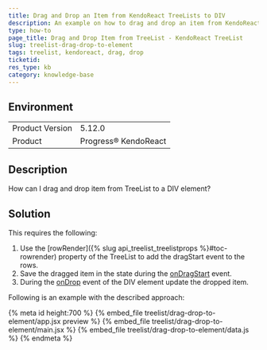 ```yaml
---
title: Drag and Drop an Item from KendoReact TreeLists to DIV
description: An example on how to drag and drop an item from KendoReact TreeList to HTML element.
type: how-to
page_title: Drag and Drop Item from TreeList - KendoReact TreeList
slug: treelist-drag-drop-to-element
tags: treelist, kendoreact, drag, drop
ticketid: 
res_type: kb
category: knowledge-base
---
```


## Environment

<table>
	<tbody>
		<tr>
			<td>Product Version</td>
			<td>5.12.0</td>
		</tr>
		<tr>
			<td>Product</td>
			<td>Progress® KendoReact</td>
		</tr>
	</tbody>
</table>

## Description

How can I drag and drop item from TreeList to a DIV element?

## Solution

This requires the following: 

1. Use the [rowRender]({% slug api_treelist_treelistprops %}#toc-rowrender) property of the TreeList to add the dragStart event to the rows.
1. Save the dragged item in the state during the [onDragStart](https://developer.mozilla.org/en-US/docs/Web/API/Document/dragstart_event) event.
1. During the [onDrop](https://developer.mozilla.org/en-US/docs/Web/API/GlobalEventHandlers/ondrop) event of the DIV element update the dropped item.

Following is an example with the described approach:

{% meta id height:700 %}
{% embed_file treelist/drag-drop-to-element/app.jsx preview %}
{% embed_file treelist/drag-drop-to-element/main.jsx %}
{% embed_file treelist/drag-drop-to-element/data.js  %}
{% endmeta %}
